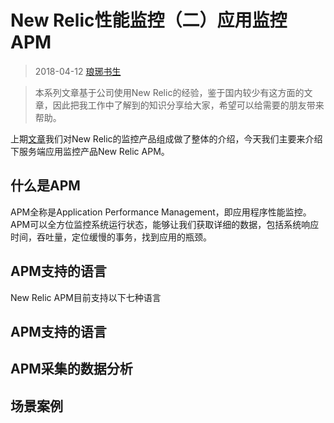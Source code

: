 # New Relic性能监控（二）应用监控APM

>2018-04-12 [琅琊书生](mailto:daviejiang@qq.com)

>本系列文章基于公司使用New Relic的经验，鉴于国内较少有这方面的文章，因此把我工作中了解到的知识分享给大家，希望可以给需要的朋友带来帮助。

上期[文章](https://segmentfault.com/a/1190000014353747?share_user=1030000014320556)我们对New Relic的监控产品组成做了整体的介绍，今天我们主要来介绍下服务端应用监控产品New Relic APM。

## 什么是APM

APM全称是Application Performance Management，即应用程序性能监控。APM可以全方位监控系统运行状态，能够让我们获取详细的数据，包括系统响应时间，吞吐量，定位缓慢的事务，找到应用的瓶颈。

## APM支持的语言

New Relic APM目前支持以下七种语言

## APM支持的语言

## APM采集的数据分析

## 场景案例